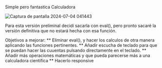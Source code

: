  Simple pero fantastica Calculadora

![Captura de pantalla 2024-07-04 041443](https://github.com/kumichin/calculadora-con-eval-/assets/39243904/891c3fdf-01b8-402d-98f4-13110f1af9bb)


Para esta versión preliminal decidí sacarla con eval(), pero pronto sacaré la versión definitiva que no estará hecha con esa función.

Objetivos a mejorar:
** Eliminar eval(), y hacer los calculos de otra manera aplicando las funciones pertinentes.
** Añadir escucha de teclado para que se puedan hacer las cuuentas pulsando directamente en el teclado.
** Añadir más operaciones matemáticas y que pueda parecerse más a una calculadora cientifica
** Hacerlo responsive


